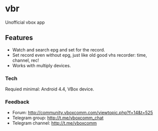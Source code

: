 # vbr
  Unofficial vbox app

## Features

  - Watch and search epg and set for the record.
  - Set record even without epg, just like old good vhs recorder: time, channel, rec!
  - Works with multiply devices.
  
### Tech

Requied minimal: Android 4.4, VBox device.

### Feedback

  - Forum: http://community.vboxcomm.com/viewtopic.php?f=14&t=525
  - Telegram group: http://t.me/vboxcomm_chat
  - Telegram channel: http://t.me/vboxcomm

